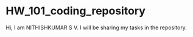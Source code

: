 # HW_101_coding_repository
Hi, I am NITHISHKUMAR S V. I will be sharing my tasks in the repository.
